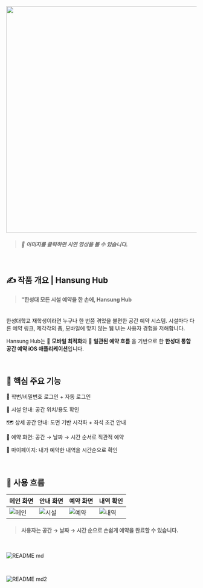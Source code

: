 <a href="https://youtu.be/RlaVpX3FA3k" target="_blank">
  <img src="https://github.com/user-attachments/assets/7942f426-6f0f-4d26-a645-6e03b386785e" width="600"/>
</a>

> ##### 🎥 이미지를 클릭하면 시연 영상을 볼 수 있습니다.


<br>

## ✍️  **작품 개요  | Hansung Hub**

> #### "한성대 모든 시설 예약을 한 손에, Hansung Hub <br>

<br> 한성대학교 재학생이라면 누구나 한 번쯤 겪었을
불편한 공간 예약 시스템.
시설마다 다른 예약 링크, 제각각의 폼,
모바일에 맞지 않는 웹 UI는 사용자 경험을 저해합니다.
<br>

Hansung Hub는
📱 **모바일 최적화**와 🧩 **일관된 예약 흐름** 을 기반으로 한
**한성대 통합 공간 예약 iOS 애플리케이션**입니다.

<br>

##  **🚀 핵심 주요 기능**

🔐 학번/비밀번호 로그인 + 자동 로그인

🏢 시설 안내: 공간 위치/용도 확인

🗺️ 상세 공간 안내: 도면 기반 시각화 + 좌석 조건 안내

📆 예약 화면: 공간 → 날짜 → 시간 순서로 직관적 예약

📄 마이페이지: 내가 예약한 내역을 시간순으로 확인

<br>

## 📲 사용 흐름

| 메인 화면 | 안내 화면 | 예약 화면 | 내역 확인 |
|-----------|-----------|------------|------------|
| ![메인](https://github.com/user-attachments/assets/dafd809f-e3e9-4751-b8b5-44da4ef87257) | ![시설](https://github.com/user-attachments/assets/ffeb1d53-b7b8-4632-8572-d89612063e2f) | ![예약](https://github.com/user-attachments/assets/dcef7fe7-a077-4f3d-8328-837a42bde6fc) | ![내역](https://github.com/user-attachments/assets/0a62c98d-a9da-4daa-9d3d-9d43583d3b9c)|
> #### 사용자는 공간 → 날짜 → 시간 순으로 손쉽게 예약을 완료할 수 있습니다.

<br>

![README md](https://github.com/user-attachments/assets/6073bcf0-9253-4b0b-85cf-147dd0c4f321)

<br>


![README md2](https://github.com/user-attachments/assets/eb0db53b-b468-46ec-a912-95300d97b321)


